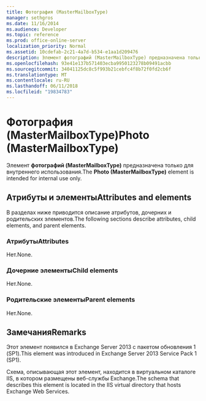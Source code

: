 ```yaml
---
title: Фотография (MasterMailboxType)
manager: sethgros
ms.date: 11/16/2014
ms.audience: Developer
ms.topic: reference
ms.prod: office-online-server
localization_priority: Normal
ms.assetid: 10cdefab-2c21-4a7d-b534-e1aa1d209476
description: Элемент фотографий (MasterMailboxType) предназначена только для внутреннего использования.
ms.openlocfilehash: 93e41e137b571403ecba9950123278b09491acbb
ms.sourcegitcommit: 34041125dc8c5f993b21cebfc4f8b72f0fd2cb6f
ms.translationtype: MT
ms.contentlocale: ru-RU
ms.lasthandoff: 06/11/2018
ms.locfileid: "19834783"
---
```

# <a name="photo-mastermailboxtype"></a><span data-ttu-id="f13b5-103">Фотография (MasterMailboxType)</span><span class="sxs-lookup"><span data-stu-id="f13b5-103">Photo (MasterMailboxType)</span></span>

<span data-ttu-id="f13b5-104">Элемент **фотографий (MasterMailboxType)** предназначена только для внутреннего использования.</span><span class="sxs-lookup"><span data-stu-id="f13b5-104">The **Photo (MasterMailboxType)** element is intended for internal use only.</span></span> 

## <a name="attributes-and-elements"></a><span data-ttu-id="f13b5-105">Атрибуты и элементы</span><span class="sxs-lookup"><span data-stu-id="f13b5-105">Attributes and elements</span></span>

<span data-ttu-id="f13b5-106">В разделах ниже приводится описание атрибутов, дочерних и родительских элементов.</span><span class="sxs-lookup"><span data-stu-id="f13b5-106">The following sections describe attributes, child elements, and parent elements.</span></span>
  
### <a name="attributes"></a><span data-ttu-id="f13b5-107">Атрибуты</span><span class="sxs-lookup"><span data-stu-id="f13b5-107">Attributes</span></span>

<span data-ttu-id="f13b5-108">Нет.</span><span class="sxs-lookup"><span data-stu-id="f13b5-108">None.</span></span>
  
### <a name="child-elements"></a><span data-ttu-id="f13b5-109">Дочерние элементы</span><span class="sxs-lookup"><span data-stu-id="f13b5-109">Child elements</span></span>

<span data-ttu-id="f13b5-110">Нет.</span><span class="sxs-lookup"><span data-stu-id="f13b5-110">None.</span></span>
  
### <a name="parent-elements"></a><span data-ttu-id="f13b5-111">Родительские элементы</span><span class="sxs-lookup"><span data-stu-id="f13b5-111">Parent elements</span></span>

<span data-ttu-id="f13b5-112">Нет.</span><span class="sxs-lookup"><span data-stu-id="f13b5-112">None.</span></span>
  
## <a name="remarks"></a><span data-ttu-id="f13b5-113">Замечания</span><span class="sxs-lookup"><span data-stu-id="f13b5-113">Remarks</span></span>

<span data-ttu-id="f13b5-114">Этот элемент появился в Exchange Server 2013 с пакетом обновления 1 (SP1).</span><span class="sxs-lookup"><span data-stu-id="f13b5-114">This element was introduced in Exchange Server 2013 Service Pack 1 (SP1).</span></span>
  
<span data-ttu-id="f13b5-115">Схема, описывающая этот элемент, находится в виртуальном каталоге IIS, в котором размещены веб-службы Exchange.</span><span class="sxs-lookup"><span data-stu-id="f13b5-115">The schema that describes this element is located in the IIS virtual directory that hosts Exchange Web Services.</span></span>
  

